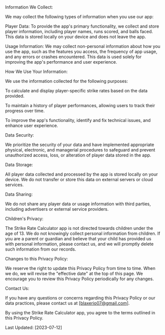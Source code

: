 Information We Collect:

We may collect the following types of information when you use our app:

Player Data: To provide the app's primary functionality, we collect and store player information, including player names, runs scored, and balls faced. This data is stored locally on your device and does not leave the app.

Usage Information: We may collect non-personal information about how you use the app, such as the features you access, the frequency of app usage, and any errors or crashes encountered. This data is used solely for improving the app's performance and user experience.

How We Use Your Information:

We use the information collected for the following purposes:

To calculate and display player-specific strike rates based on the data provided.

To maintain a history of player performances, allowing users to track their progress over time.

To improve the app's functionality, identify and fix technical issues, and enhance user experience.

Data Security:

We prioritize the security of your data and have implemented appropriate physical, electronic, and managerial procedures to safeguard and prevent unauthorized access, loss, or alteration of player data stored in the app.

Data Storage:

All player data collected and processed by the app is stored locally on your device. We do not transfer or store this data on external servers or cloud services.

Data Sharing:

We do not share any player data or usage information with third parties, including advertisers or external service providers.

Children's Privacy:

The Strike Rate Calculator app is not directed towards children under the age of 13. We do not knowingly collect personal information from children. If you are a parent or guardian and believe that your child has provided us with personal information, please contact us, and we will promptly delete such information from our records.

Changes to this Privacy Policy:

We reserve the right to update this Privacy Policy from time to time. When we do, we will revise the "effective date" at the top of this page. We encourage you to review this Privacy Policy periodically for any changes.

Contact Us:

If you have any questions or concerns regarding this Privacy Policy or our data practices, please contact us at [blaxerio07@gmail.com].

By using the Strike Rate Calculator app, you agree to the terms outlined in this Privacy Policy.

Last Updated: [2023-07-12]
